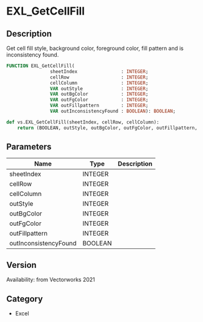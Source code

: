 # EXL_GetCellFill

## Description
Get cell fill style, background color, foreground color, fill pattern and is inconsistency found.

```pascal
FUNCTION EXL_GetCellFill(
				sheetIndex                : INTEGER;
				cellRow                   : INTEGER;
				cellColumn                : INTEGER;
				VAR outStyle              : INTEGER;
				VAR outBgColor            : INTEGER;
				VAR outFgColor            : INTEGER;
				VAR outFillpattern        : INTEGER;
				VAR outInconsistencyFound : BOOLEAN): BOOLEAN;
```

```python
def vs.EXL_GetCellFill(sheetIndex, cellRow, cellColumn):
    return (BOOLEAN, outStyle, outBgColor, outFgColor, outFillpattern, outInconsistencyFound)
```

## Parameters
|Name|Type|Description|
|---|---|---|
|sheetIndex|INTEGER|   |
|cellRow|INTEGER|   |
|cellColumn|INTEGER|   |
|outStyle|INTEGER|   |
|outBgColor|INTEGER|   |
|outFgColor|INTEGER|   |
|outFillpattern|INTEGER|   |
|outInconsistencyFound|BOOLEAN|   |

## Version
Availability: from Vectorworks 2021

## Category
* Excel


